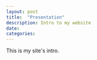 ```yaml
---
layout: post
title:  "Presentation"
description: Intro to my website
date:   
categories: 
---
```

This is my site's intro. 

```
